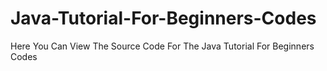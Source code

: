 # Java-Tutorial-For-Beginners-Codes
Here You Can View The Source Code For The Java Tutorial For Beginners Codes 
